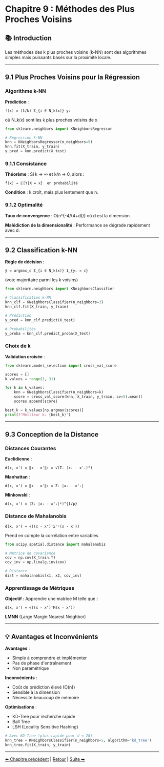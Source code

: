 # Chapitre 9 : Méthodes des Plus Proches Voisins

## 📚 Introduction

Les méthodes des k plus proches voisins (k-NN) sont des algorithmes simples mais puissants basés sur la proximité locale.

---

## 9.1 Plus Proches Voisins pour la Régression

### Algorithme k-NN

**Prédiction** :
```
f̂(x) = (1/k) Σ_{i ∈ N_k(x)} yᵢ
```

où N_k(x) sont les k plus proches voisins de x.

```python
from sklearn.neighbors import KNeighborsRegressor

# Régression k-NN
knn = KNeighborsRegressor(n_neighbors=5)
knn.fit(X_train, y_train)
y_pred = knn.predict(X_test)
```

### 9.1.1 Consistance

**Théorème** : Si k → ∞ et k/n → 0, alors :
```
f̂(x) → 𝔼[Y|X = x]  en probabilité
```

**Condition** : k croît, mais plus lentement que n.

### 9.1.2 Optimalité

**Taux de convergence** : O(n^{-4/(4+d)}) où d est la dimension.

**Malédiction de la dimensionalité** : Performance se dégrade rapidement avec d.

---

## 9.2 Classification k-NN

**Règle de décision** :
```
ŷ = argmax_c Σ_{i ∈ N_k(x)} 1_{yᵢ = c}
```

(vote majoritaire parmi les k voisins)

```python
from sklearn.neighbors import KNeighborsClassifier

# Classification k-NN
knn_clf = KNeighborsClassifier(n_neighbors=3)
knn_clf.fit(X_train, y_train)

# Prédiction
y_pred = knn_clf.predict(X_test)

# Probabilités
y_proba = knn_clf.predict_proba(X_test)
```

### Choix de k

**Validation croisée** :
```python
from sklearn.model_selection import cross_val_score

scores = []
k_values = range(1, 31)

for k in k_values:
    knn = KNeighborsClassifier(n_neighbors=k)
    score = cross_val_score(knn, X_train, y_train, cv=5).mean()
    scores.append(score)

best_k = k_values[np.argmax(scores)]
print(f"Meilleur k: {best_k}")
```

---

## 9.3 Conception de la Distance

### Distances Courantes

**Euclidienne** :
```
d(x, x') = ‖x - x'‖₂ = √(Σᵢ (xᵢ - x'ᵢ)²)
```

**Manhattan** :
```
d(x, x') = ‖x - x'‖₁ = Σᵢ |xᵢ - x'ᵢ|
```

**Minkowski** :
```
d(x, x') = (Σᵢ |xᵢ - x'ᵢ|ᵖ)^{1/p}
```

### Distance de Mahalanobis

```
d(x, x') = √((x - x')ᵀΣ⁻¹(x - x'))
```

Prend en compte la corrélation entre variables.

```python
from scipy.spatial.distance import mahalanobis

# Matrice de covariance
cov = np.cov(X_train.T)
cov_inv = np.linalg.inv(cov)

# Distance
dist = mahalanobis(x1, x2, cov_inv)
```

### Apprentissage de Métriques

**Objectif** : Apprendre une matrice M telle que :
```
d(x, x') = √((x - x')ᵀM(x - x'))
```

**LMNN** (Large Margin Nearest Neighbor)

---

## 💡 Avantages et Inconvénients

**Avantages** :
- Simple à comprendre et implémenter
- Pas de phase d'entraînement
- Non paramétrique

**Inconvénients** :
- Coût de prédiction élevé (O(n))
- Sensible à la dimension
- Nécessite beaucoup de mémoire

**Optimisations** :
- KD-Tree pour recherche rapide
- Ball Tree
- LSH (Locality Sensitive Hashing)

```python
# Avec KD-Tree (plus rapide pour d < 20)
knn_tree = KNeighborsClassifier(n_neighbors=5, algorithm='kd_tree')
knn_tree.fit(X_train, y_train)
```

---

[⬅️ Chapitre précédent](./chapitre-08-classification-lineaire.md) | [Retour](../README.md) | [Suite ➡️](./chapitre-10-arbres.md)

